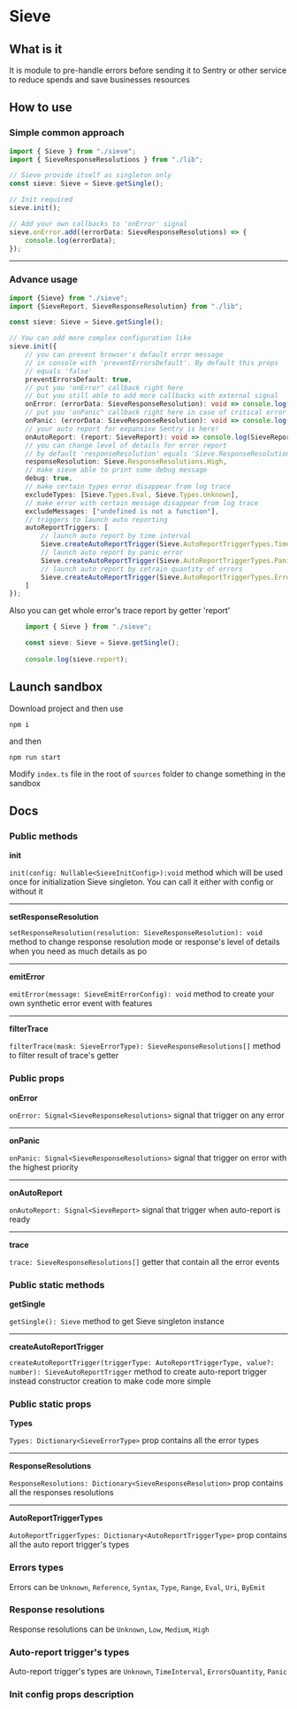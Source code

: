 # Sieve

## What is it
It is module to pre-handle errors before sending it to Sentry or other service to reduce spends and save businesses resources

## How to use

### Simple common approach

```ts
import { Sieve } from "./sieve";
import { SieveResponseResolutions } from "./lib";

// Sieve provide itself as singleton only
const sieve: Sieve = Sieve.getSingle();

// Init required
sieve.init();

// Add your own callbacks to 'onError' signal
sieve.onError.add((errorData: SieveResponseResolutions) => {
    console.log(errorData);
});
```
---
### Advance usage

```ts
import {Sieve} from "./sieve";
import {SieveReport, SieveResponseResolution} from "./lib";

const sieve: Sieve = Sieve.getSingle();

// You can add more complex configuration like
sieve.init({
    // you can prevent browser's default error message 
    // in console with 'preventErrorsDefault'. By default this props 
    // equals 'false'  
    preventErrorsDefault: true,
    // put you 'onError" callback right here
    // but you still able to add more callbacks with external signal
    onError: (errorData: SieveResponseResolution): void => console.log(errorData),
    // put you 'onPanic" callback right here in case of critical error
    onPanic: (errorData: SieveResponseResolution): void => console.log(errorData),
    // your auto report for expansive Sentry is here!
    onAutoReport: (report: SieveReport): void => console.log(SieveReport),
    // you can change level of details for error report
    // by default 'responseResolution' equals 'Sieve.ResponseResolutions.Low' 
    responseResolution: Sieve.ResponseResolutions.High,
    // make sieve able to print some debug message
    debug: true,
    // make certain types error disappear from log trace
    excludeTypes: [Sieve.Types.Eval, Sieve.Types.Unknown],
    // make error with certain message disappear from log trace
    excludeMessages: ["undefined is not a function"],
    // triggers to launch auto reporting
    autoReportTriggers: [
        // launch auto report by time interval
        Sieve.createAutoReportTrigger(Sieve.AutoReportTriggerTypes.TimeInterval, 10000),
        // launch auto report by panic error
        Sieve.createAutoReportTrigger(Sieve.AutoReportTriggerTypes.Panic),
        // launch auto report by cetrain quantity of errors
        Sieve.createAutoReportTrigger(Sieve.AutoReportTriggerTypes.ErrorsQuantity, 10),
    ]
});
```

Also you can get whole error's trace report by getter 'report'

```ts
    import { Sieve } from "./sieve";

    const sieve: Sieve = Sieve.getSingle();
    
    console.log(sieve.report); 
```

## Launch sandbox
Download project and then use

```shell
npm i
```

and then

```shell
npm run start
```

Modify `index.ts` file in the root of `sources` folder to change something in the sandbox


## Docs

### Public methods

**init**

`init(config: Nullable<SieveInitConfig>):void` method which will be used once for initialization Sieve singleton. 
You can call it either with config or without it 

---

**setResponseResolution**

`setResponseResolution(resolution: SieveResponseResolution): void` method to change response resolution mode or response's level of details 
when you need as much details as po

---

**emitError**

`emitError(message: SieveEmitErrorConfig): void` method to create your own synthetic error event with features

---

**filterTrace**

`filterTrace(mask: SieveErrorType): SieveResponseResolutions[]` method to filter result of trace's getter

### Public props

**onError**

`onError: Signal<SieveResponseResolutions>` signal that trigger on any error

---

**onPanic**

`onPanic: Signal<SieveResponseResolutions>` signal that trigger on error with the highest priority

---

**onAutoReport**

`onAutoReport: Signal<SieveReport>` signal that trigger when auto-report is ready

---

**trace**

`trace: SieveResponseResolutions[]` getter that contain all the error events


### Public static methods

**getSingle**

`getSingle(): Sieve` method to get Sieve singleton instance

---

**createAutoReportTrigger**

`createAutoReportTrigger(triggerType: AutoReportTriggerType, value?: number): SieveAutoReportTrigger` method to create auto-report trigger instead constructor creation to make code more simple


### Public static props

**Types**

`Types: Dictionary<SieveErrorType>` prop contains all the error types

---

**ResponseResolutions**

`ResponseResolutions: Dictionary<SieveResponseResolution>` prop contains all the responses resolutions

---

**AutoReportTriggerTypes**

`AutoReportTriggerTypes: Dictionary<AutoReportTriggerType>` prop contains all the auto report trigger's types


### Errors types

Errors can be `Unknown`, `Reference`, `Syntax`, `Type`, `Range`, `Eval`, `Uri`, `ByEmit`


### Response resolutions

Response resolutions can be `Unknown`, `Low`, `Medium`, `High`


### Auto-report trigger's types

Auto-report trigger's types are `Unknown`, `TimeInterval`, `ErrorsQuantity`, `Panic`


### Init config props description